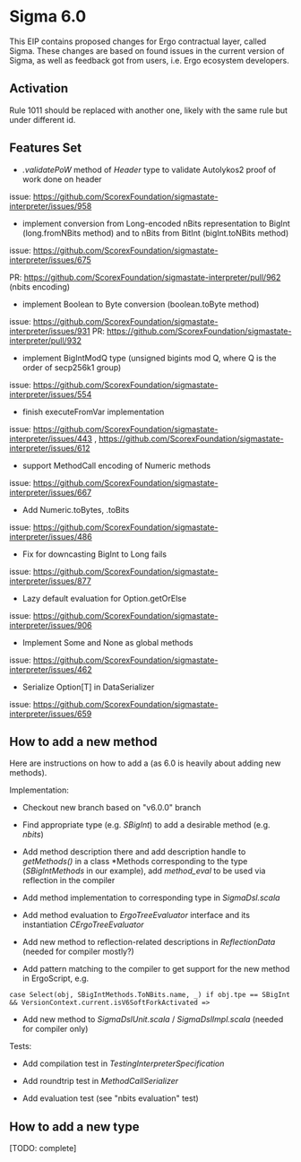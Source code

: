 Sigma 6.0
=========

This EIP contains proposed changes for Ergo contractual layer, called Sigma. These changes are based on found issues 
in the current version of Sigma, as well as feedback got from users, i.e. Ergo ecosystem developers.


Activation 
----------

Rule 1011 should be replaced with another one, likely with the same rule but under different id.

Features Set 
------------

* *.validatePoW* method of *Header* type to validate Autolykos2 proof of work done on header 

issue: https://github.com/ScorexFoundation/sigmastate-interpreter/issues/958

* implement conversion from Long-encoded nBits representation to BigInt (long.fromNBits method) and to nBits from BitInt (bigInt.toNBits method) 

issue: https://github.com/ScorexFoundation/sigmastate-interpreter/issues/675

PR: https://github.com/ScorexFoundation/sigmastate-interpreter/pull/962 (nbits encoding)


* implement Boolean to Byte conversion (boolean.toByte method)

issue: https://github.com/ScorexFoundation/sigmastate-interpreter/issues/931
PR: https://github.com/ScorexFoundation/sigmastate-interpreter/pull/932

* implement BigIntModQ type (unsigned bigints mod Q, where Q is the order of secp256k1 group)

issue: https://github.com/ScorexFoundation/sigmastate-interpreter/issues/554


* finish executeFromVar implementation

issue: https://github.com/ScorexFoundation/sigmastate-interpreter/issues/443 , https://github.com/ScorexFoundation/sigmastate-interpreter/issues/612

* support MethodCall encoding of Numeric methods

issue: https://github.com/ScorexFoundation/sigmastate-interpreter/issues/667


* Add Numeric.toBytes, .toBits

issue: https://github.com/ScorexFoundation/sigmastate-interpreter/issues/486

* Fix for downcasting BigInt to Long fails

issue: https://github.com/ScorexFoundation/sigmastate-interpreter/issues/877


* Lazy default evaluation for Option.getOrElse

issue: https://github.com/ScorexFoundation/sigmastate-interpreter/issues/906

* Implement Some and None as global methods 

issue: https://github.com/ScorexFoundation/sigmastate-interpreter/issues/462

* Serialize Option[T] in DataSerializer

issue: https://github.com/ScorexFoundation/sigmastate-interpreter/issues/659




How to add a new method
-----------------------

Here are instructions on how to add a (as 6.0 is heavily about adding new methods).

Implementation:

* Checkout new branch based on "v6.0.0" branch

* Find appropriate type (e.g. *SBigInt*) to add a desirable method (e.g. *nbits*)

* Add method description there and add description handle to *getMethods()* in a class \*Methods corresponding to the type (*SBigIntMethods* in our example), add *method_eval* to be used via reflection in the compiler

* Add method implementation to corresponding type in *SigmaDsl.scala* 

* Add method evaluation to *ErgoTreeEvaluator* interface and its instantiation *CErgoTreeEvaluator*

* Add new method to reflection-related descriptions in *ReflectionData* (needed for compiler mostly?)

* Add pattern matching to the compiler to get support for the new method in ErgoScript, e.g.
```
case Select(obj, SBigIntMethods.ToNBits.name, _) if obj.tpe == SBigInt && VersionContext.current.isV6SoftForkActivated =>
```

* Add new method to *SigmaDslUnit.scala* / *SigmaDslImpl.scala* (needed for compiler only)


Tests:


* Add compilation test in *TestingInterpreterSpecification*

* Add roundtrip test in *MethodCallSerializer*

* Add evaluation test (see "nbits evaluation" test)



How to add a new type
---------------------

[TODO: complete]

